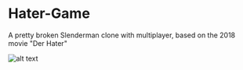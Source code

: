 # Hater-Game

A pretty broken Slenderman clone with multiplayer, based on the 2018 movie "Der Hater"


![alt text](https://i.postimg.cc/wMdMLf1X/Screenshot-1070.png)
